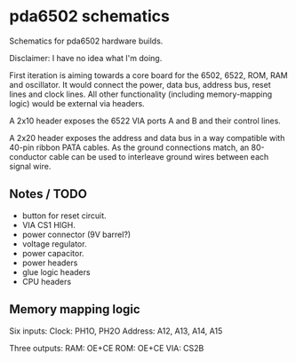 pda6502 schematics
==================

Schematics for pda6502 hardware builds.

Disclaimer: I have no idea what I'm doing.

First iteration is aiming towards a core board for the 6502, 6522, ROM, RAM and
oscillator.  It would connect the power, data bus, address bus, reset lines and
clock lines.  All other functionality (including memory-mapping logic) would be
external via headers.

A 2x10 header exposes the 6522 VIA ports A and B and their control lines.

A 2x20 header exposes the address and data bus in a way compatible with
40-pin ribbon PATA cables. As the ground connections match, an 80-conductor
cable can be used to interleave ground wires between each signal wire.

Notes / TODO
------------

* button for reset circuit.
* VIA CS1 HIGH.
* power connector (9V barrel?)
* voltage regulator.
* power capacitor.
* power headers
* glue logic headers
* CPU headers

Memory mapping logic
--------------------

Six inputs:
Clock: PH1O, PH2O
Address: A12, A13, A14, A15

Three outputs:
RAM: OE+CE
ROM: OE+CE
VIA: CS2B
